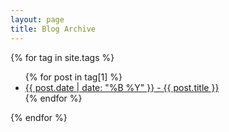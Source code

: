 ```yaml
---
layout: page
title: Blog Archive
---
```


{% for tag in site.tags %}
  <ul>
    {% for post in tag[1] %}
      <li><a href="/Wild-Swaying-Goats{{ post.url }}">{{ post.date | date: "%B %Y" }} - {{ post.title }}</a></li>
    {% endfor %}
  </ul>
{% endfor %}
